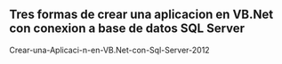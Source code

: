 Tres formas de crear una aplicacion en VB.Net con conexion a base de datos SQL Server
--------------------------------------
Crear-una-Aplicaci-n-en-VB.Net-con-Sql-Server-2012 



